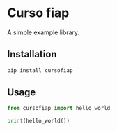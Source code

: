 # Curso fiap

A simple example library.

## Installation

```sh
pip install cursofiap
```

## Usage

```python
from cursofiap import hello_world

print(hello_world())
```
